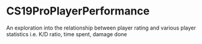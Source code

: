 # CS19ProPlayerPerformance
An exploration into the relationship between player rating and various player statistics i.e. K/D ratio, time spent, damage done

